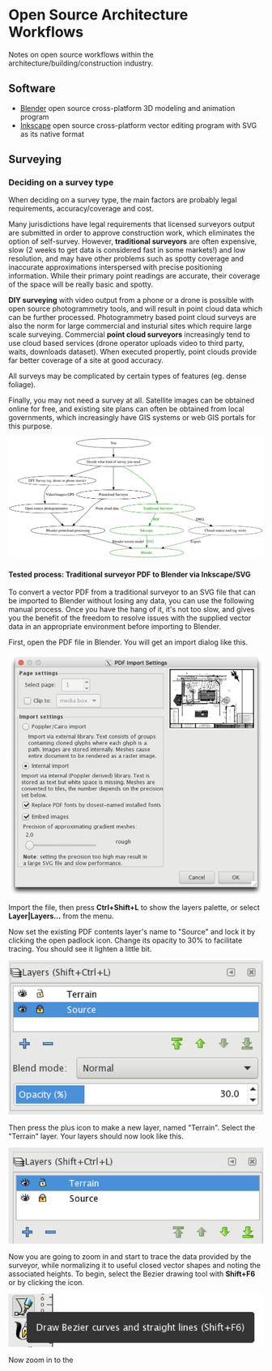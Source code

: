 # Open Source Architecture Workflows

Notes on open source workflows within the architecture/building/construction industry.

## Software

 * [Blender]() open source cross-platform 3D modeling and animation program
 * [Inkscape]() open source cross-platform vector editing program with SVG as its native format

## Surveying

### Deciding on a survey type

When deciding on a survey type, the main factors are probably legal requirements, accuracy/coverage and cost.

Many jurisdictions have legal requirements that licensed surveyors output are submitted in order to approve construction work, which eliminates the option of self-survey. However, __traditional surveyors__ are often expensive, slow (2 weeks to get data is considered fast in some markets!) and low resolution, and may have other problems such as spotty coverage and inaccurate approximations interspersed with precise positioning information. While their primary point readings are accurate, their coverage of the space will be really basic and spotty.

__DIY surveying__ with video output from a phone or a drone is possible with open source photogrammetry tools, and will result in point cloud data which can be further processed. Photogrammetry based point cloud surveys are also the norm for large commercial and insturial sites which require large scale surveying. Commercial __point cloud surveyors__ increasingly tend to use cloud based services (drone operator uploads video to third party, waits, downloads dataset). When executed propertly, point clouds provide far better coverage of a site at good accuracy.

All surveys may be complicated by certain types of features (eg. dense foliage).

Finally, you may not need a survey at all. Satellite images can be obtained online for free, and existing site plans can often be obtained from local governments, which increasingly have GIS systems or web GIS portals for this purpose.

![image](surveying.svg)

#### Tested process: Traditional surveyor PDF to Blender via Inkscape/SVG

To convert a vector PDF from a traditional surveyor to an SVG file that can be imported to Blender without losing any data, you can use the following manual process. Once you have the hang of it, it's not too slow, and gives you the benefit of the freedom to resolve issues with the supplied vector data in an appropriate environment before importing to Blender.

First, open the PDF file in Blender. You will get an import dialog like this.

![image](inkscape-1-pdf-import.jpg)

Import the file, then press __Ctrl+Shift+L__ to show the layers palette, or select __Layer|Layers...__ from the menu.

Now set the existing PDF contents layer's name to "Source" and lock it by clicking the open padlock icon. Change its opacity to 30% to facilitate tracing.  You should see it lighten a little bit. 

![image](inkscape-2a-layers.jpg)

Then press the plus icon to make a new layer, named "Terrain". Select the "Terrain" layer. Your layers should now look like this.

![image](inkscape-2b-layers.jpg)

Now you are going to zoom in and start to trace the data provided by the surveyor, while normalizing it to useful closed vector shapes and noting the associated heights. To begin, select the Bezier drawing tool with __Shift+F6__ or by clicking the icon.

![image](inkscape-3-bezier-tool.jpg)

Now zoom in to the 
